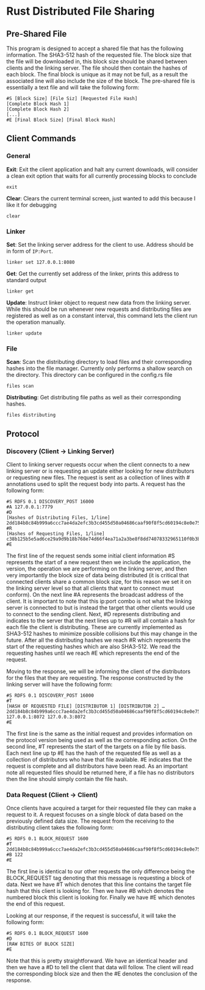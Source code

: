 # Rust Distributed File Sharing
## Pre-Shared File
This program is designed to accept a shared file that has the following information. The SHA3-512 hash of the requested file. The block size that the file will be downloaded in, this block size should be shared between clients and the linking server. The file should then contain the hashes of each block. The final block is unique as it may not be full, as a result the associated line will also include the size of the block. The pre-shared file is essentially a text file and will take the following form:

```
#S [Block Size] [File Siz] [Requested File Hash]
[Complete Block Hash 1]
[Complete Block Hash 2]
[...]
#E [Final Block Size] [Final Block Hash]
```

## Client Commands
### General
**Exit**: Exit the client application and halt any current downloads, will consider a clean exit option that waits for all currently processing blocks to conclude
```
exit
```
**Clear**: Clears the current terminal screen, just wanted to add this because I like it for debugging
```
clear
```
### Linker
**Set**: Set the linking server address for the client to use. Address should be in form of `IP:Port`.
```
linker set 127.0.0.1:8080
```
**Get**: Get the currently set address of the linker, prints this address to standard output
```
linker get
```
**Update**: Instruct linker object to request new data from the linking server. While this should be run whenever new requests and distributing files are registered as well as on a constant interval, this command lets the client run the operation manually.
```
linker update
```
### File
**Scan**: Scan the distributing directory to load files and their corresponding hashes into the file manager. Currently only performs a shallow search on the directory. This directory can be configured in the config.rs file
```
files scan
```
**Distributing**: Get distributing file paths as well as their corresponding hashes.
```
files distributing
```

## Protocol
### Discovery (Client -> Linking Server)
Client to linking server requests occur when the client connects to a new linking server or is requesting an update either looking for new distributors or requesting new files. The request is sent as a collection of lines with # annotations used to split the request body into parts. A request has the following form:
```
#S RDFS 0.1 DISCOVERY_POST 16000
#A 127.0.0.1:7779
#D
[Hashes of Distributing Files, 1/line]
2dd184b8c84b999a6ccc7ae4da2efc3b3cd455d50a04686caaf90f8f5cd60194c8e0e758947738f1001e01010ddb28e782ed274c966561ba798fe0123f495b5d
#R
[Hashes of Requesting Files, 1/line]
c38b125b5e5ad6ce29a9d9b18b768e74d66f4ea71a2a3be8f8dd74078332965110f0b3b3052f3d7612f556745e8ad26dedd92389bf4d236d25ef4d8f2924e054
#E
```
The first line of the request sends some initial client information #S represents the start of a new request then we include the application, the version, the operation we are performing on the linking server, and then very importantly the block size of data being distributed (it is critical that connected clients share a common block size, for this reason we set it on the linking server level so that all clients that want to connect must conform). On the next line #A represents the broadcast address of the client. It is important to note that this ip:port combo is not what the linking server is connected to but is instead the target that other clients would use to connect to the sending client. Next, #D represents distributing and indicates to the server that the next lines up to #R will all contain a hash for each file the client is distributing. These are currently implemented as SHA3-512 hashes to minimize possible collisions but this may change in the future. After all the distributing hashes we reach #R which represents the start of the requesting hashes which are also SHA3-512. We read the requesting hashes until we reach #E which represents the end of the request.

Moving to the response, we will be informing the client of the distributors for the files that they are requesting. The response constructed by the linking server will have the following form:

```
#S RDFS 0.1 DISCOVERY_POST 16000
#T
[HASH OF REQUESTED FILE] [DISTRIBUTOR 1] [DISTRIBUTOR 2] …
2dd184b8c84b999a6ccc7ae4da2efc3b3cd455d50a04686caaf90f8f5cd60194c8e0e758947738f1001e01010ddb28e782ed274c966561ba798fe0123f495b5d 127.0.0.1:8072 127.0.0.3:8072
#E
```
The first line is the same as the initial request and provides information on the protocol version being used as well as the corresponding action. On the second line, #T represents the start of the targets on a file by file basis. Each next line up tp #E has the hash of the requested file as well as a collection of distributors who have that file available. #E indicates that the request is complete and all distributors have been read. As an important note all requested files should be returned here, if a file has no distributors then the line should simply contain the file hash.

### Data Request (Client -> Client)
Once clients have acquired a target for their requested file they can make a request to it. A request focuses on a single block of data based on the previously defined data size. The request from the receiving to the distributing client takes the following form:

```
#S RDFS 0.1 BLOCK_REQUEST 1600
#T 2dd184b8c84b999a6ccc7ae4da2efc3b3cd455d50a04686caaf90f8f5cd60194c8e0e758947738f1001e01010ddb28e782ed274c966561ba798fe0123f495b5d
#B 122
#E
```
The first line is identical to our other requests the only difference being the BLOCK_REQUEST tag denoting that this message is requesting a block of data. Next we have #T which denotes that this line contains the target file hash that this client is looking for. Then we have #B which denotes the numbered block this client is looking for. Finally we have #E which denotes the end of this request.

Looking at our response, if the request is successful, it will take the following form:
```
#S RDFS 0.1 BLOCK_REQUEST 1600
#D
[RAW BITES OF BLOCK SIZE]
#E
```
Note that this is pretty straightforward. We have an identical header and then we have a #D to tell the client that data will follow. The client will read the corresponding block size and then the #E denotes the conclusion of the response.